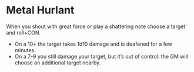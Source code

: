 # Metal Hurlant
When you shout with great force or play a shattering note choose a target and roll+CON. 

 * On a 10+ the target takes 1d10 damage and is deafened for a few minutes. 
 * On a 7-9 you still damage your target, but it’s out of control: the GM will choose an additional target nearby. 